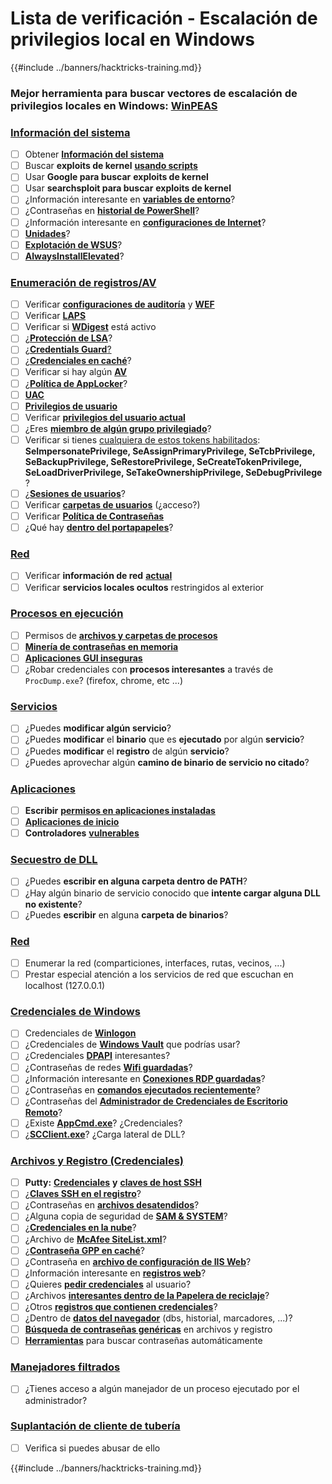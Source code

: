 # Lista de verificación - Escalación de privilegios local en Windows

{{#include ../banners/hacktricks-training.md}}

### **Mejor herramienta para buscar vectores de escalación de privilegios locales en Windows:** [**WinPEAS**](https://github.com/carlospolop/privilege-escalation-awesome-scripts-suite/tree/master/winPEAS)

### [Información del sistema](windows-local-privilege-escalation/#system-info)

- [ ] Obtener [**Información del sistema**](windows-local-privilege-escalation/#system-info)
- [ ] Buscar **exploits de kernel** [**usando scripts**](windows-local-privilege-escalation/#version-exploits)
- [ ] Usar **Google para buscar** **exploits de kernel**
- [ ] Usar **searchsploit para buscar** **exploits de kernel**
- [ ] ¿Información interesante en [**variables de entorno**](windows-local-privilege-escalation/#environment)?
- [ ] ¿Contraseñas en [**historial de PowerShell**](windows-local-privilege-escalation/#powershell-history)?
- [ ] ¿Información interesante en [**configuraciones de Internet**](windows-local-privilege-escalation/#internet-settings)?
- [ ] [**Unidades**](windows-local-privilege-escalation/#drives)?
- [ ] [**Explotación de WSUS**](windows-local-privilege-escalation/#wsus)?
- [ ] [**AlwaysInstallElevated**](windows-local-privilege-escalation/#alwaysinstallelevated)?

### [Enumeración de registros/AV](windows-local-privilege-escalation/#enumeration)

- [ ] Verificar [**configuraciones de auditoría**](windows-local-privilege-escalation/#audit-settings) y [**WEF**](windows-local-privilege-escalation/#wef)
- [ ] Verificar [**LAPS**](windows-local-privilege-escalation/#laps)
- [ ] Verificar si [**WDigest**](windows-local-privilege-escalation/#wdigest) está activo
- [ ] ¿[**Protección de LSA**](windows-local-privilege-escalation/#lsa-protection)?
- [ ] ¿[**Credentials Guard**](windows-local-privilege-escalation/#credentials-guard)[?](windows-local-privilege-escalation/#cached-credentials)
- [ ] ¿[**Credenciales en caché**](windows-local-privilege-escalation/#cached-credentials)?
- [ ] Verificar si hay algún [**AV**](https://github.com/carlospolop/hacktricks/blob/master/windows-hardening/windows-av-bypass/README.md)
- [ ] ¿[**Política de AppLocker**](https://github.com/carlospolop/hacktricks/blob/master/windows-hardening/authentication-credentials-uac-and-efs/README.md#applocker-policy)?
- [ ] [**UAC**](https://github.com/carlospolop/hacktricks/blob/master/windows-hardening/authentication-credentials-uac-and-efs/uac-user-account-control/README.md)
- [ ] [**Privilegios de usuario**](windows-local-privilege-escalation/#users-and-groups)
- [ ] Verificar [**privilegios del usuario actual**](windows-local-privilege-escalation/#users-and-groups)
- [ ] ¿Eres [**miembro de algún grupo privilegiado**](windows-local-privilege-escalation/#privileged-groups)?
- [ ] Verificar si tienes [cualquiera de estos tokens habilitados](windows-local-privilege-escalation/#token-manipulation): **SeImpersonatePrivilege, SeAssignPrimaryPrivilege, SeTcbPrivilege, SeBackupPrivilege, SeRestorePrivilege, SeCreateTokenPrivilege, SeLoadDriverPrivilege, SeTakeOwnershipPrivilege, SeDebugPrivilege** ?
- [ ] ¿[**Sesiones de usuarios**](windows-local-privilege-escalation/#logged-users-sessions)?
- [ ] Verificar [**carpetas de usuarios**](windows-local-privilege-escalation/#home-folders) (¿acceso?)
- [ ] Verificar [**Política de Contraseñas**](windows-local-privilege-escalation/#password-policy)
- [ ] ¿Qué hay [**dentro del portapapeles**](windows-local-privilege-escalation/#get-the-content-of-the-clipboard)?

### [Red](windows-local-privilege-escalation/#network)

- [ ] Verificar **información de red** [**actual**](windows-local-privilege-escalation/#network)
- [ ] Verificar **servicios locales ocultos** restringidos al exterior

### [Procesos en ejecución](windows-local-privilege-escalation/#running-processes)

- [ ] Permisos de [**archivos y carpetas de procesos**](windows-local-privilege-escalation/#file-and-folder-permissions)
- [ ] [**Minería de contraseñas en memoria**](windows-local-privilege-escalation/#memory-password-mining)
- [ ] [**Aplicaciones GUI inseguras**](windows-local-privilege-escalation/#insecure-gui-apps)
- [ ] ¿Robar credenciales con **procesos interesantes** a través de `ProcDump.exe`? (firefox, chrome, etc ...)

### [Servicios](windows-local-privilege-escalation/#services)

- [ ] ¿Puedes **modificar algún servicio**?
- [ ] ¿Puedes **modificar** el **binario** que es **ejecutado** por algún **servicio**?
- [ ] ¿Puedes **modificar** el **registro** de algún **servicio**?
- [ ] ¿Puedes aprovechar algún **camino de binario de servicio no citado**?

### [**Aplicaciones**](windows-local-privilege-escalation/#applications)

- [ ] **Escribir** [**permisos en aplicaciones instaladas**](windows-local-privilege-escalation/#write-permissions)
- [ ] [**Aplicaciones de inicio**](windows-local-privilege-escalation/#run-at-startup)
- [ ] **Controladores** [**vulnerables**](windows-local-privilege-escalation/#drivers)

### [Secuestro de DLL](windows-local-privilege-escalation/#path-dll-hijacking)

- [ ] ¿Puedes **escribir en alguna carpeta dentro de PATH**?
- [ ] ¿Hay algún binario de servicio conocido que **intente cargar alguna DLL no existente**?
- [ ] ¿Puedes **escribir** en alguna **carpeta de binarios**?

### [Red](windows-local-privilege-escalation/#network)

- [ ] Enumerar la red (comparticiones, interfaces, rutas, vecinos, ...)
- [ ] Prestar especial atención a los servicios de red que escuchan en localhost (127.0.0.1)

### [Credenciales de Windows](windows-local-privilege-escalation/#windows-credentials)

- [ ] Credenciales de [**Winlogon**](windows-local-privilege-escalation/#winlogon-credentials)
- [ ] ¿Credenciales de [**Windows Vault**](windows-local-privilege-escalation/#credentials-manager-windows-vault) que podrías usar?
- [ ] ¿Credenciales [**DPAPI**](windows-local-privilege-escalation/#dpapi) interesantes?
- [ ] ¿Contraseñas de redes [**Wifi guardadas**](windows-local-privilege-escalation/#wifi)?
- [ ] ¿Información interesante en [**Conexiones RDP guardadas**](windows-local-privilege-escalation/#saved-rdp-connections)?
- [ ] ¿Contraseñas en [**comandos ejecutados recientemente**](windows-local-privilege-escalation/#recently-run-commands)?
- [ ] ¿Contraseñas del [**Administrador de Credenciales de Escritorio Remoto**](windows-local-privilege-escalation/#remote-desktop-credential-manager)?
- [ ] ¿Existe [**AppCmd.exe**](windows-local-privilege-escalation/#appcmd-exe)? ¿Credenciales?
- [ ] ¿[**SCClient.exe**](windows-local-privilege-escalation/#scclient-sccm)? ¿Carga lateral de DLL?

### [Archivos y Registro (Credenciales)](windows-local-privilege-escalation/#files-and-registry-credentials)

- [ ] **Putty:** [**Credenciales**](windows-local-privilege-escalation/#putty-creds) **y** [**claves de host SSH**](windows-local-privilege-escalation/#putty-ssh-host-keys)
- [ ] ¿[**Claves SSH en el registro**](windows-local-privilege-escalation/#ssh-keys-in-registry)?
- [ ] ¿Contraseñas en [**archivos desatendidos**](windows-local-privilege-escalation/#unattended-files)?
- [ ] ¿Alguna copia de seguridad de [**SAM & SYSTEM**](windows-local-privilege-escalation/#sam-and-system-backups)?
- [ ] ¿[**Credenciales en la nube**](windows-local-privilege-escalation/#cloud-credentials)?
- [ ] ¿Archivo de [**McAfee SiteList.xml**](windows-local-privilege-escalation/#mcafee-sitelist.xml)?
- [ ] ¿[**Contraseña GPP en caché**](windows-local-privilege-escalation/#cached-gpp-pasword)?
- [ ] ¿Contraseña en [**archivo de configuración de IIS Web**](windows-local-privilege-escalation/#iis-web-config)?
- [ ] ¿Información interesante en [**registros web**](windows-local-privilege-escalation/#logs)?
- [ ] ¿Quieres [**pedir credenciales**](windows-local-privilege-escalation/#ask-for-credentials) al usuario?
- [ ] ¿Archivos [**interesantes dentro de la Papelera de reciclaje**](windows-local-privilege-escalation/#credentials-in-the-recyclebin)?
- [ ] ¿Otros [**registros que contienen credenciales**](windows-local-privilege-escalation/#inside-the-registry)?
- [ ] ¿Dentro de [**datos del navegador**](windows-local-privilege-escalation/#browsers-history) (dbs, historial, marcadores, ...)?
- [ ] [**Búsqueda de contraseñas genéricas**](windows-local-privilege-escalation/#generic-password-search-in-files-and-registry) en archivos y registro
- [ ] [**Herramientas**](windows-local-privilege-escalation/#tools-that-search-for-passwords) para buscar contraseñas automáticamente

### [Manejadores filtrados](windows-local-privilege-escalation/#leaked-handlers)

- [ ] ¿Tienes acceso a algún manejador de un proceso ejecutado por el administrador?

### [Suplantación de cliente de tubería](windows-local-privilege-escalation/#named-pipe-client-impersonation)

- [ ] Verifica si puedes abusar de ello

{{#include ../banners/hacktricks-training.md}}
